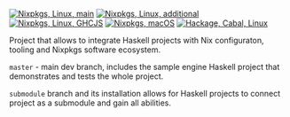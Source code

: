 [![Nixpkgs, Linux, main](https://github.com/Anton-Latukha/haskell-with-nixpkgs/workflows/Nixpkgs,%20Linux,%20main/badge.svg)](https://github.com/Anton-Latukha/haskell-with-nixpkgs/actions?query=branch%3Amaster+workflow%3A%22Nixpkgs%2C+Linux%2C+main%22)
[![Nixpkgs, Linux, additional](https://github.com/Anton-Latukha/haskell-with-nixpkgs/workflows/Nixpkgs,%20Linux,%20additional/badge.svg)](https://github.com/Anton-Latukha/haskell-with-nixpkgs/actions?query=branch%3Amaster+workflow%3A%22Nixpkgs%2C+Linux%2C+additional%22)
[![Nixpkgs, Linux, GHCJS](https://github.com/Anton-Latukha/haskell-with-nixpkgs/workflows/Nixpkgs,%20Linux,%20GHCJS/badge.svg)](https://github.com/Anton-Latukha/haskell-with-nixpkgs/actions?query=branch%3Amaster+workflow%3A%22Nixpkgs%2C+Linux%2C+GHCJS%22)
[![Nixpkgs, macOS](https://github.com/Anton-Latukha/haskell-with-nixpkgs/workflows/Nixpkgs,%20macOS/badge.svg)](https://github.com/Anton-Latukha/haskell-with-nixpkgs/actions?query=branch%3Amaster+workflow%3A%22Nixpkgs%2C+macOS%22)
[![Hackage, Cabal, Linux](https://github.com/Anton-Latukha/haskell-with-nixpkgs/workflows/Hackage,%20Cabal,%20Linux/badge.svg)](https://github.com/Anton-Latukha/haskell-with-nixpkgs/actions?query=branch%3Amaster+workflow%3A%22Hackage%2C+Cabal%2C+Linux%22)

Project that allows to integrate Haskell projects with Nix configuraton, tooling and Nixpkgs software ecosystem.

`master` - main dev branch, includes the sample engine Haskell project that demonstrates and tests the whole project.

`submodule` branch and its installation allows for Haskell projects to connect project as a submodule and gain all abilities.

